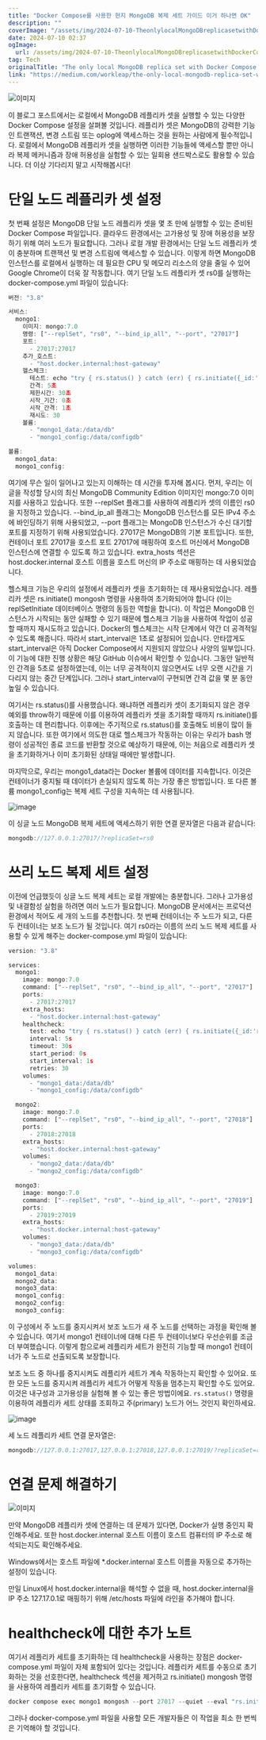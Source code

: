 ```yaml
---
title: "Docker Compose를 사용한 현지 MongoDB 복제 세트 가이드 이거 하나면 OK"
description: ""
coverImage: "/assets/img/2024-07-10-TheonlylocalMongoDBreplicasetwithDockerComposeguideyoulleverneed_0.png"
date: 2024-07-10 02:37
ogImage: 
  url: /assets/img/2024-07-10-TheonlylocalMongoDBreplicasetwithDockerComposeguideyoulleverneed_0.png
tag: Tech
originalTitle: "The only local MongoDB replica set with Docker Compose guide you’ll ever need!"
link: "https://medium.com/workleap/the-only-local-mongodb-replica-set-with-docker-compose-guide-youll-ever-need-2f0b74dd8384"
---
```



![이미지](/assets/img/2024-07-10-TheonlylocalMongoDBreplicasetwithDockerComposeguideyoulleverneed_0.png)

이 블로그 포스트에서는 로컬에서 MongoDB 레플리카 셋을 실행할 수 있는 다양한 Docker Compose 설정을 살펴볼 것입니다. 레플리카 셋은 MongoDB의 강력한 기능인 트랜잭션, 변경 스트림 또는 oplog에 액세스하는 것을 원하는 사람에게 필수적입니다. 로컬에서 MongoDB 레플리카 셋을 실행하면 이러한 기능들에 액세스할 뿐만 아니라 복제 메커니즘과 장애 허용성을 실험할 수 있는 일회용 샌드박스로도 활용할 수 있습니다. 더 이상 기다리지 말고 시작해봅시다!

# 단일 노드 레플리카 셋 설정

첫 번째 설정은 MongoDB 단일 노드 레플리카 셋을 몇 초 만에 실행할 수 있는 준비된 Docker Compose 파일입니다. 클라우드 환경에서는 고가용성 및 장애 허용성을 보장하기 위해 여러 노드가 필요합니다. 그러나 로컬 개발 환경에서는 단일 노드 레플리카 셋이 충분하며 트랜잭션 및 변경 스트림에 액세스할 수 있습니다. 이렇게 하면 MongoDB 인스턴스를 로컬에서 실행하는 데 필요한 CPU 및 메모리 리소스의 양을 줄일 수 있어 Google Chrome이 더욱 잘 작동합니다. 여기 단일 노드 레플리카 셋 rs0를 실행하는 docker-compose.yml 파일이 있습니다:

<div class="content-ad"></div>

```js
버전: "3.8"

서비스:
  mongo1:
    이미지: mongo:7.0
    명령: ["--replSet", "rs0", "--bind_ip_all", "--port", "27017"]
    포트:
      - 27017:27017
    추가_호스트:
      - "host.docker.internal:host-gateway"
    헬스체크:
      테스트: echo "try { rs.status() } catch (err) { rs.initiate({_id:'rs0',members:[{_id:0,host:'host.docker.internal:27017'}]}) }" | mongosh --port 27017 --quiet
      간격: 5초
      제한시간: 30초
      시작_기간: 0초
      시작_간격: 1초
      재시도: 30
    볼륨:
      - "mongo1_data:/data/db"
      - "mongo1_config:/data/configdb"

볼륨:
  mongo1_data:
  mongo1_config:
```

여기에 무슨 일이 일어나고 있는지 이해하는 데 시간을 투자해 봅시다. 먼저, 우리는 이 글을 작성할 당시의 최신 MongoDB Community Edition 이미지인 mongo:7.0 이미지를 사용하고 있습니다. 또한 --replSet 플래그를 사용하여 레플리카 셋의 이름인 rs0을 지정하고 있습니다. --bind_ip_all 플래그는 MongoDB 인스턴스를 모든 IPv4 주소에 바인딩하기 위해 사용되었고, --port 플래그는 MongoDB 인스턴스가 수신 대기할 포트를 지정하기 위해 사용되었습니다. 27017은 MongoDB의 기본 포트입니다. 또한, 컨테이너 포트 27017을 호스트 포트 27017에 매핑하여 호스트 머신에서 MongoDB 인스턴스에 연결할 수 있도록 하고 있습니다. extra_hosts 섹션은 host.docker.internal 호스트 이름을 호스트 머신의 IP 주소로 매핑하는 데 사용되었습니다.

헬스체크 기능은 우리의 설정에서 레플리카 셋을 초기화하는 데 재사용되었습니다. 레플리카 셋은 rs.initiate() mongosh 명령을 사용하여 초기화되어야 합니다 (이는 replSetInitiate 데이터베이스 명령의 동등한 역할을 합니다). 이 작업은 MongoDB 인스턴스가 시작되는 동안 실패할 수 있기 때문에 헬스체크 기능을 사용하여 작업이 성공할 때까지 재시도하고 있습니다. Docker의 헬스체크는 시작 단계에서 약간 더 공격적일 수 있도록 해줍니다. 따라서 start_interval은 1초로 설정되어 있습니다. 안타깝게도 start_interval은 아직 Docker Compose에서 지원되지 않았으나 사양의 일부입니다. 이 기능에 대한 진행 상황은 해당 GitHub 이슈에서 확인할 수 있습니다. 그동안 일반적인 간격을 5초로 설정하였는데, 이는 너무 공격적이지 않으면서도 너무 오랜 시간을 기다리지 않는 중간 단계입니다. 그러나 start_interval이 구현되면 간격 값을 몇 분 동안 높일 수 있습니다.

여기서는 rs.status()를 사용했습니다. 왜냐하면 레플리카 셋이 초기화되지 않은 경우 예외를 throw하기 때문에 이를 이용하여 레플리카 셋을 초기화할 때까지 rs.initiate()를 호출하는 데 편리합니다. 이후에는 주기적으로 rs.status()를 호출해도 비용이 많이 들지 않습니다. 또한 여기에서 의도한 대로 헬스체크가 작동하는 이유는 우리가 bash 명령이 성공적인 종료 코드를 반환할 것으로 예상하기 때문에, 이는 처음으로 레플리카 셋을 초기화하거나 이미 초기화된 상태일 때에만 발생합니다.


<div class="content-ad"></div>

마지막으로, 우리는 mongo1_data라는 Docker 볼륨에 데이터를 지속합니다. 이것은 컨테이너가 중지될 때 데이터가 손실되지 않도록 하는 가장 좋은 방법입니다. 또 다른 볼륨 mongo1_config는 복제 세트 구성을 지속하는 데 사용됩니다.

![image](https://miro.medium.com/v2/resize:fit:1400/1*4FJZGrr5m7VuvOk-SmYxcg.gif)

이 싱글 노드 MongoDB 복제 세트에 액세스하기 위한 연결 문자열은 다음과 같습니다:

```js
mongodb://127.0.0.1:27017/?replicaSet=rs0
```

<div class="content-ad"></div>

# 쓰리 노드 복제 세트 설정

이전에 언급했듯이 싱글 노드 복제 세트는 로컬 개발에는 충분합니다. 그러나 고가용성 및 내결함성 실험을 하려면 여러 노드가 필요합니다. MongoDB 문서에서는 프로덕션 환경에서 적어도 세 개의 노드를 추천합니다. 첫 번째 컨테이너는 주 노드가 되고, 다른 두 컨테이너는 보조 노드가 될 것입니다. 여기 rs0라는 이름의 쓰리 노드 복제 세트를 사용할 수 있게 해주는 docker-compose.yml 파일이 있습니다:

```js
version: "3.8"

services:
  mongo1:
    image: mongo:7.0
    command: ["--replSet", "rs0", "--bind_ip_all", "--port", "27017"]
    ports:
      - 27017:27017
    extra_hosts:
      - "host.docker.internal:host-gateway"
    healthcheck:
      test: echo "try { rs.status() } catch (err) { rs.initiate({_id:'rs0',members:[{_id:0,host:'host.docker.internal:27017',priority:1},{_id:1,host:'host.docker.internal:27018',priority:0.5},{_id:2,host:'host.docker.internal:27019',priority:0.5}]}) }" | mongosh --port 27017 --quiet
      interval: 5s
      timeout: 30s
      start_period: 0s
      start_interval: 1s
      retries: 30
    volumes:
      - "mongo1_data:/data/db"
      - "mongo1_config:/data/configdb"

  mongo2:
    image: mongo:7.0
    command: ["--replSet", "rs0", "--bind_ip_all", "--port", "27018"]
    ports:
      - 27018:27018
    extra_hosts:
      - "host.docker.internal:host-gateway"
    volumes:
      - "mongo2_data:/data/db"
      - "mongo2_config:/data/configdb"

  mongo3:
    image: mongo:7.0
    command: ["--replSet", "rs0", "--bind_ip_all", "--port", "27019"]
    ports:
      - 27019:27019
    extra_hosts:
      - "host.docker.internal:host-gateway"
    volumes:
      - "mongo3_data:/data/db"
      - "mongo3_config:/data/configdb"

volumes:
  mongo1_data:
  mongo2_data:
  mongo3_data:
  mongo1_config:
  mongo2_config:
  mongo3_config:
```

이 구성에서 주 노드를 중지시켜서 보조 노드가 새 주 노드를 선택하는 과정을 확인해 볼 수 있습니다. 여기서 mongo1 컨테이너에 대해 다른 두 컨테이너보다 우선순위를 조금 더 부여했습니다. 이렇게 함으로써 레플리카 세트가 완전히 기능할 때 mongo1 컨테이너가 주 노드로 선출되도록 보장합니다.

<div class="content-ad"></div>

보조 노드 중 하나를 중지시켜도 레플리카 세트가 계속 작동하는지 확인할 수 있어요. 또한 모든 노드를 중지시켜 레플리카 세트가 어떻게 작동을 멈추는지 확인할 수도 있어요. 이것은 내구성과 고가용성을 실험해 볼 수 있는 좋은 방법이에요. `rs.status()` 명령을 이용하여 레플리카 세트 상태를 조회하고 주(primary) 노드가 어느 것인지 확인하세요.

![image](https://miro.medium.com/v2/resize:fit:1400/1*w9Oxx6FtrIJ4SMj2ySOApA.gif)

세 노드 레플리카 세트 연결 문자열은:

```js
mongodb://127.0.0.1:27017,127.0.0.1:27018,127.0.0.1:27019/?replicaSet=rs0
```

<div class="content-ad"></div>

# 연결 문제 해결하기

![이미지](/assets/img/2024-07-10-TheonlylocalMongoDBreplicasetwithDockerComposeguideyoulleverneed_1.png)

만약 MongoDB 레플리카 셋에 연결하는 데 문제가 있다면, Docker가 실행 중인지 확인해주세요. 또한 host.docker.internal 호스트 이름이 호스트 컴퓨터의 IP 주소로 해석되는지도 확인해주세요.

Windows에서는 호스트 파일에 *.docker.internal 호스트 이름을 자동으로 추가하는 설정이 있습니다.

<div class="content-ad"></div>

만일 Linux에서 host.docker.internal을 해석할 수 없을 때, host.docker.internal을 IP 주소 127.17.0.1로 매핑하기 위해 /etc/hosts 파일에 라인을 추가해야 합니다.

# healthcheck에 대한 추가 노트

여기서 레플리카 세트를 초기화하는 데 healthcheck을 사용하는 장점은 docker-compose.yml 파일이 자체 포함되어 있다는 것입니다. 레플리카 세트를 수동으로 초기화하는 것을 선호한다면, healthcheck 섹션을 제거하고 rs.initiate() mongosh 명령을 사용하여 레플리카 세트를 초기화할 수 있습니다.

```js
docker compose exec mongo1 mongosh --port 27017 --quiet --eval "rs.initiate({...})" --json relaxed
```

<div class="content-ad"></div>

그러나 docker-compose.yml 파일을 사용할 모든 개발자들은 이 작업을 최소 한 번씩은 기억해야 할 것입니다.